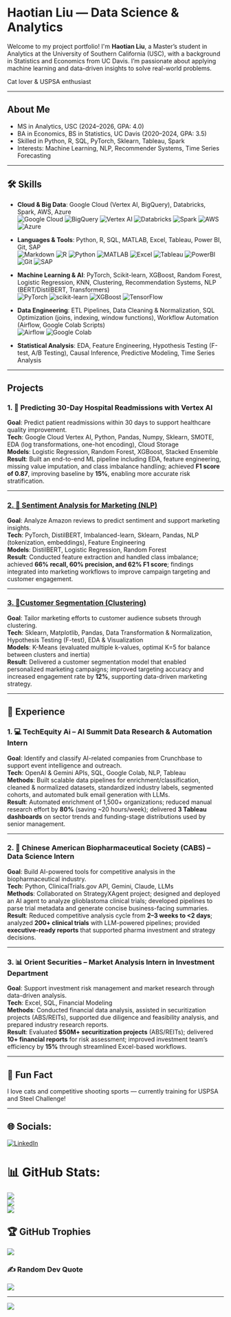# Haotian Liu — Data Science & Analytics 

Welcome to my project portfolio! I'm **Haotian Liu**, a Master’s student in Analytics at the University of Southern California (USC), with a background in Statistics and Economics from UC Davis. I’m passionate about applying machine learning and data-driven insights to solve real-world problems.

  Cat lover & USPSA enthusiast

---

## About Me

-  MS in Analytics, USC (2024–2026, GPA: 4.0)
-  BA in Economics, BS in Statistics, UC Davis (2020–2024, GPA: 3.5)
-  Skilled in Python, R, SQL, PyTorch, Sklearn, Tableau, Spark
-  Interests: Machine Learning, NLP, Recommender Systems, Time Series Forecasting

---

## 🛠 Skills  

- **Cloud & Big Data**: Google Cloud (Vertex AI, BigQuery), Databricks, Spark, AWS, Azure  
  ![Google Cloud](https://img.shields.io/badge/Google_Cloud-4285F4?style=for-the-badge&logo=googlecloud&logoColor=white)
  ![BigQuery](https://img.shields.io/badge/BigQuery-669DF6?style=for-the-badge&logo=googlebigquery&logoColor=white)
  ![Vertex AI](https://img.shields.io/badge/Vertex_AI-4285F4?style=for-the-badge&logo=googlecloud&logoColor=white)
  ![Databricks](https://img.shields.io/badge/Databricks-FF3621?style=for-the-badge&logo=databricks&logoColor=white)
  ![Spark](https://img.shields.io/badge/Apache_Spark-E25A1C?style=for-the-badge&logo=apachespark&logoColor=white)
  ![AWS](https://img.shields.io/badge/Amazon_AWS-232F3E?style=for-the-badge&logo=amazon-aws&logoColor=white)
  ![Azure](https://img.shields.io/badge/Microsoft_Azure-0078D4?style=for-the-badge&logo=microsoftazure&logoColor=white)
- **Languages & Tools**: Python, R, SQL, MATLAB, Excel, Tableau, Power BI, Git, SAP  
  ![Markdown](https://img.shields.io/badge/markdown-%23000000.svg?style=for-the-badge&logo=markdown&logoColor=white)
  ![R](https://img.shields.io/badge/r-%23276DC3.svg?style=for-the-badge&logo=r&logoColor=white)
  ![Python](https://img.shields.io/badge/python-3670A0?style=for-the-badge&logo=python&logoColor=ffdd54)
  ![MATLAB](https://img.shields.io/badge/MATLAB-0076A8?style=for-the-badge&logo=mathworks&logoColor=white)
  ![Excel](https://img.shields.io/badge/Microsoft_Excel-217346?style=for-the-badge&logo=microsoft-excel&logoColor=white)
  ![Tableau](https://img.shields.io/badge/Tableau-E97627?style=for-the-badge&logo=tableau&logoColor=white)
  ![PowerBI](https://img.shields.io/badge/Power%20BI-F2C811?style=for-the-badge&logo=powerbi&logoColor=black)
  ![Git](https://img.shields.io/badge/Git-F05032?style=for-the-badge&logo=git&logoColor=white)
  ![SAP](https://img.shields.io/badge/SAP-0FAAFF?style=for-the-badge&logo=sap&logoColor=white)
- **Machine Learning & AI**: PyTorch, Scikit-learn, XGBoost, Random Forest, Logistic Regression, KNN, Clustering, Recommendation Systems, NLP (BERT/DistilBERT, Transformers)  
  ![PyTorch](https://img.shields.io/badge/PyTorch-EE4C2C?style=for-the-badge&logo=pytorch&logoColor=white)
  ![scikit-learn](https://img.shields.io/badge/scikit--learn-F7931E?style=for-the-badge&logo=scikitlearn&logoColor=white)
  ![XGBoost](https://img.shields.io/badge/XGBoost-EB5C1B?style=for-the-badge&logo=xgboost&logoColor=white)
  ![TensorFlow](https://img.shields.io/badge/TensorFlow-FF6F00?style=for-the-badge&logo=tensorflow&logoColor=white)



- **Data Engineering**: ETL Pipelines, Data Cleaning & Normalization, SQL Optimization (joins, indexing, window functions), Workflow Automation (Airflow, Google Colab Scripts)  
  ![Airflow](https://img.shields.io/badge/Apache_Airflow-017CEE?style=for-the-badge&logo=apacheairflow&logoColor=white)
  ![Google Colab](https://img.shields.io/badge/Google_Colab-F9AB00?style=for-the-badge&logo=googlecolab&logoColor=black)
  
- **Statistical Analysis**: EDA, Feature Engineering, Hypothesis Testing (F-test, A/B Testing), Causal Inference, Predictive Modeling, Time Series Analysis  
  



---
##  Projects

### 1. 🏥 Predicting 30-Day Hospital Readmissions with Vertex AI  
**Goal**: Predict patient readmissions within 30 days to support healthcare quality improvement.  
**Tech**: Google Cloud Vertex AI, Python, Pandas, Numpy, Sklearn, SMOTE, EDA (log transformations, one-hot encoding), Cloud Storage  
**Models**: Logistic Regression, Random Forest, XGBoost, Stacked Ensemble  
**Result**: Built an end-to-end ML pipeline including EDA, feature engineering, missing value imputation, and class imbalance handling; achieved **F1 score of 0.87**, improving baseline by **15%**, enabling more accurate risk stratification.  

---

###   [2. 📑 Sentiment Analysis for Marketing (NLP)](https://github.com/sprAyyyyy/NLP-Review-Analysis)

**Goal**: Analyze Amazon reviews to predict sentiment and support marketing insights.  
**Tech**: PyTorch, DistilBERT, Imbalanced-learn, Sklearn, Pandas, NLP (tokenization, embeddings), Feature Engineering  
**Models**: DistilBERT, Logistic Regression, Random Forest  
**Result**: Conducted feature extraction and handled class imbalance; achieved **66% recall, 60% precision, and 62% F1 score**; findings integrated into marketing workflows to improve campaign targeting and customer engagement.  

---

###  [3. 👥Customer Segmentation (Clustering)](https://github.com/sprAyyyyy/Customer-Segmentation-Clustering-)



**Goal**: Tailor marketing efforts to customer audience subsets through clustering.  
**Tech**: Sklearn, Matplotlib, Pandas, Data Transformation & Normalization, Hypothesis Testing (F-test), EDA & Visualization  
**Models**: K-Means (evaluated multiple k-values, optimal K=5 for balance between clusters and inertia)  
**Result**: Delivered a customer segmentation model that enabled personalized marketing campaigns; improved targeting accuracy and increased engagement rate by **12%**, supporting data-driven marketing strategy.  


---




## 💼 Experience

### 1. 💻 TechEquity Ai – AI Summit Data Research & Automation Intern  
**Goal**: Identify and classify AI-related companies from Crunchbase to support event intelligence and outreach.  
**Tech**: OpenAI & Gemini APIs, SQL, Google Colab, NLP, Tableau  
**Methods**: Built scalable data pipelines for enrichment/classification, cleaned & normalized datasets, standardized industry labels, segmented cohorts, and automated bulk email generation with LLMs.  
**Result**: Automated enrichment of 1,500+ organizations; reduced manual research effort by **80%** (saving ~20 hours/week); delivered **3 Tableau dashboards** on sector trends and funding-stage distributions used by senior management.  

---

### 2. 🧪 Chinese American Biopharmaceutical Society (CABS) – Data Science Intern  
**Goal**: Build AI-powered tools for competitive analysis in the biopharmaceutical industry.  
**Tech**: Python, ClinicalTrials.gov API, Gemini, Claude, LLMs  
**Methods**: Collaborated on StrategyXAgent project; designed and deployed an AI agent to analyze glioblastoma clinical trials; developed pipelines to parse trial metadata and generate concise business-facing summaries.  
**Result**: Reduced competitive analysis cycle from **2–3 weeks to <2 days**; analyzed **200+ clinical trials** with LLM-powered pipelines; provided **executive-ready reports** that supported pharma investment and strategy decisions.  

---

### 3. 📊 Orient Securities – Market Analysis Intern in Investment Department  
**Goal**: Support investment risk management and market research through data-driven analysis.  
**Tech**: Excel, SQL, Financial Modeling  
**Methods**: Conducted financial data analysis, assisted in securitization projects (ABS/REITs), supported due diligence and feasibility analysis, and prepared industry research reports.  
**Result**: Evaluated **$50M+ securitization projects** (ABS/REITs); delivered **10+ financial reports** for risk assessment; improved investment team’s efficiency by **15%** through streamlined Excel-based workflows.  
 


---

## 🧸 Fun Fact

I love cats and competitive shooting sports — currently training for USPSA and Steel Challenge!

---


## 🌐 Socials:
[![LinkedIn](https://img.shields.io/badge/LinkedIn-%230077B5.svg?logo=linkedin&logoColor=white)](https://linkedin.com/in/haotianliutony) 


# 📊 GitHub Stats:
![](https://github-readme-stats.vercel.app/api?username=sprayyyyy&theme=default&hide_border=false&include_all_commits=false&count_private=false)<br/>
![](https://nirzak-streak-stats.vercel.app/?user=sprayyyyy&theme=default&hide_border=false)<br/>
![](https://github-readme-stats.vercel.app/api/top-langs/?username=sprayyyyy&theme=default&hide_border=false&include_all_commits=false&count_private=false&layout=compact)

## 🏆 GitHub Trophies
![](https://github-profile-trophy.vercel.app/?username=sprayyyyy&theme=default&no-frame=false&no-bg=true&margin-w=4)

### ✍️ Random Dev Quote
![](https://quotes-github-readme.vercel.app/api?type=horizontal&theme=light)

---
[![](https://visitcount.itsvg.in/api?id=sprayyyyy&icon=0&color=0)](https://visitcount.itsvg.in)

<!-- Proudly created with GPRM ( https://gprm.itsvg.in ) -->

